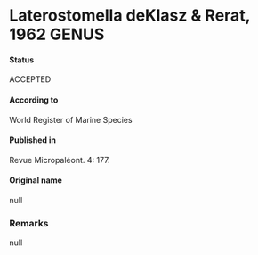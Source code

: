 Laterostomella deKlasz & Rerat, 1962 GENUS
=======

#### Status
ACCEPTED

#### According to
World Register of Marine Species

#### Published in
Revue Micropaléont. 4: 177.

#### Original name
null

### Remarks
null